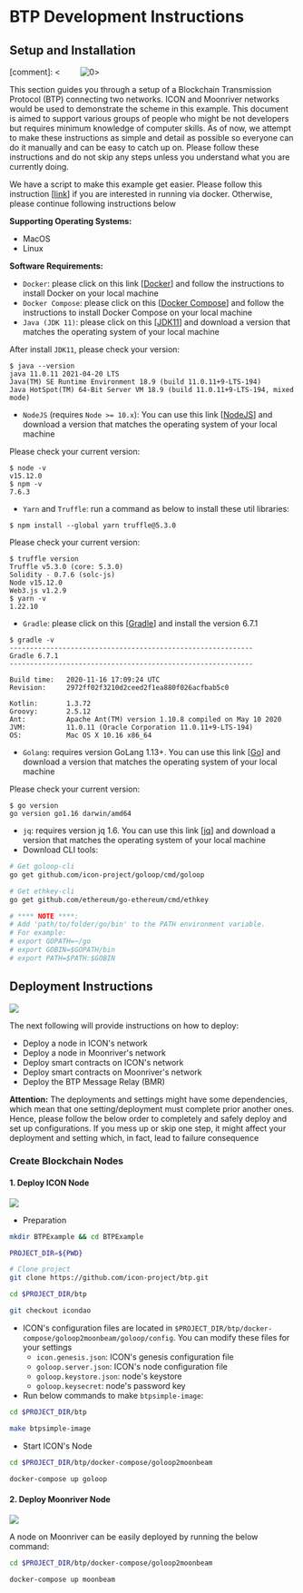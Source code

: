 # BTP Development Instructions

## Setup and Installation

\[comment\]: &lt;         ![0](https://progress-bar.dev/0/)&gt;

This section guides you through a setup of a Blockchain Transmission Protocol \(BTP\) connecting two networks. ICON and Moonriver networks would be used to demonstrate the scheme in this example. This document is aimed to support various groups of people who might be not developers but requires minimum knowledge of computer skills. As of now, we attempt to make these instructions as simple and detail as possible so everyone can do it manually and can be easy to catch up on. Please follow these instructions and do not skip any steps unless you understand what you are currently doing.

We have a script to make this example get easier. Please follow this instruction \[[link](https://github.com/icon-project/btp/blob/icondao/docker-compose/goloop2moonbeam/README.MD)\] if you are interested in running via docker. Otherwise, please continue following instructions below

**Supporting Operating Systems:**

* MacOS
* Linux

**Software Requirements:**

* `Docker`: please click on this link \[[Docker](https://docs.docker.com/engine/)\] and follow the instructions to install Docker on your local machine
* `Docker Compose`: please click on this \[[Docker Compose](https://docs.docker.com/compose/install/)\] and follow the instructions to install Docker Compose on your local machine
* `Java (JDK 11)`:  please click on this \[[JDK11](https://www.oracle.com/java/technologies/javase-jdk11-downloads.html)\] and download a version that matches the operating system of your local machine

After install `JDK11`, please check your version:

```text
$ java --version
java 11.0.11 2021-04-20 LTS
Java(TM) SE Runtime Environment 18.9 (build 11.0.11+9-LTS-194)
Java HotSpot(TM) 64-Bit Server VM 18.9 (build 11.0.11+9-LTS-194, mixed mode)
```

* `NodeJS` \(requires `Node >= 10.x`\): You can use this link \[[NodeJS](https://nodejs.org/en/download/)\] and download a version that matches the operating system of your local machine

Please check your current version:

```text
$ node -v
v15.12.0
$ npm -v
7.6.3
```

* `Yarn` and `Truffle`: run a command as below to install these util libraries:

```text
$ npm install --global yarn truffle@5.3.0
```

Please check your current version:

```text
$ truffle version
Truffle v5.3.0 (core: 5.3.0)
Solidity - 0.7.6 (solc-js)
Node v15.12.0
Web3.js v1.2.9
$ yarn -v
1.22.10
```

* `Gradle`: please click on this \[[Gradle](https://gradle.org/install/)\] and install the version 6.7.1

```text
$ gradle -v
------------------------------------------------------------
Gradle 6.7.1
------------------------------------------------------------

Build time:   2020-11-16 17:09:24 UTC
Revision:     2972ff02f3210d2ceed2f1ea880f026acfbab5c0

Kotlin:       1.3.72
Groovy:       2.5.12
Ant:          Apache Ant(TM) version 1.10.8 compiled on May 10 2020
JVM:          11.0.11 (Oracle Corporation 11.0.11+9-LTS-194)
OS:           Mac OS X 10.16 x86_64
```

* `Golang`: requires version GoLang 1.13+. You can use this link \[[Go](https://golang.org/doc/install)\] and download a version that matches the operating system of your local machine

Please check your current version:

```text
$ go version
go version go1.16 darwin/amd64
```

* `jq`: requires version jq 1.6. You can use this link \[[jq](https://stedolan.github.io/jq/download/)\] and download a version that matches the operating system of your local machine
* Download CLI tools:

```bash
# Get goloop-cli
go get github.com/icon-project/goloop/cmd/goloop

# Get ethkey-cli
go get github.com/ethereum/go-ethereum/cmd/ethkey

# **** NOTE ****:
# Add 'path/to/folder/go/bin' to the PATH environment variable.
# For example: 
# export GOPATH=~/go
# export GOBIN=$GOPATH/bin
# export PATH=$PATH:$GOBIN
```

## Deployment Instructions

![](https://github.com/icon-project/devportal/tree/1305eb284b2609ad444b9f6db3a5edcaf24631e9/btp-gitbook/images/Deployment-Module.png)

The next following will provide instructions on how to deploy:

* Deploy a node in ICON's network
* Deploy a node in Moonriver's network
* Deploy smart contracts on ICON's network
* Deploy smart contracts on Moonriver's network
* Deploy the BTP Message Relay \(BMR\)

**Attention:** The deployments and settings might have some dependencies, which mean that one setting/deployment must complete prior another ones. Hence, please follow the below order to completely and safely deploy and set up configurations. If you mess up or skip one step, it might affect your deployment and setting which, in fact, lead to failure consequence

### Create Blockchain Nodes

#### 1. Deploy ICON Node

![](https://github.com/icon-project/devportal/tree/1305eb284b2609ad444b9f6db3a5edcaf24631e9/btp-gitbook/images/Deploy-ICON-Node.png)

* Preparation

```bash
mkdir BTPExample && cd BTPExample

PROJECT_DIR=${PWD}

# Clone project
git clone https://github.com/icon-project/btp.git

cd $PROJECT_DIR/btp

git checkout icondao
```

* ICON's configuration files are located in `$PROJECT_DIR/btp/docker-compose/goloop2moonbeam/goloop/config`. You can modify these files for your settings
  * `icon.genesis.json`: ICON's genesis configuration file
  * `goloop.server.json`: ICON's node configuration file
  * `goloop.keystore.json`: node's keystore
  * `goloop.keysecret`: node's password key
* Run below commands to make `btpsimple-image`:

```bash
cd $PROJECT_DIR/btp

make btpsimple-image
```

* Start ICON's Node

```bash
cd $PROJECT_DIR/btp/docker-compose/goloop2moonbeam

docker-compose up goloop
```

#### 2. Deploy Moonriver Node

![](https://github.com/icon-project/devportal/tree/1305eb284b2609ad444b9f6db3a5edcaf24631e9/btp-gitbook/images/Deploy-MOONRIVER-Node.png)

A node on Moonriver can be easily deployed by running the below command:

```bash
cd $PROJECT_DIR/btp/docker-compose/goloop2moonbeam

docker-compose up moonbeam
```

